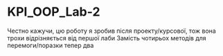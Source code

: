 # KPI_OOP_Lab-2

Честно кажучи, цю роботу я зробив після проекту/курсової, тож вона трохи відрізняється від першої лаби
Замість чотирьох методів для перемоги/поразки тепер два
